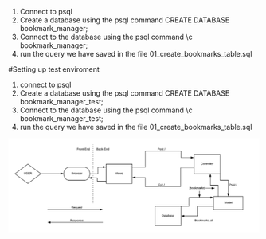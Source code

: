 1. Connect to psql
2. Create a database using the psql command CREATE DATABASE bookmark_manager;
3. Connect to the database using the psql command \c bookmark_manager;
4. run the query we have saved in the file 01_create_bookmarks_table.sql

#Setting up test enviroment

1. connect to psql
2. Create a database using the psql command CREATE DATABASE bookmark_manager_test;
3. Connect to the database using the psql command \c bookmark_manager_test;
4. run the query we have saved in the file 01_create_bookmarks_table.sql

![Bookmark Diagram](/img/BM_Diagram.png)
